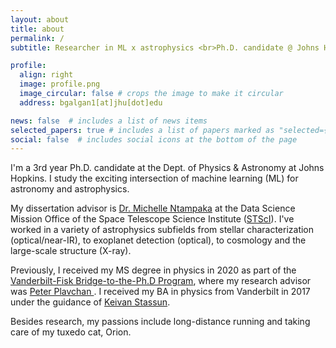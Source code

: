 ```yaml
---
layout: about
title: about
permalink: /
subtitle: Researcher in ML x astrophysics <br>Ph.D. candidate @ Johns Hopkins<br><a href='https://www.stsci.edu/stsci-research/fellowships/davidsen-fellowship'>Arthur Davidsen Graduate Fellow</a> @ Space Telescope Science Institute (<a href='https://www.stsci.edu/'>STScI</a>)

profile:
  align: right
  image: profile.png
  image_circular: false # crops the image to make it circular
  address: bgalgan1[at]jhu[dot]edu

news: false  # includes a list of news items
selected_papers: true # includes a list of papers marked as "selected={true}"
social: false  # includes social icons at the bottom of the page
---
```


I'm a 3rd year Ph.D. candidate at the Dept. of Physics & Astronomy at Johns Hopkins. I study the exciting intersection of machine learning (ML) for astronomy and astrophysics.  

My dissertation advisor is <a href='https://www.stsci.edu/~mntampaka/'>Dr. Michelle Ntampaka</a> at the Data Science Mission Office of the Space Telescope Science Institute (<a href='https://www.stsci.edu/'>STScI</a>). I've worked in a variety of astrophysics subfields from stellar characterization (optical/near-IR), to exoplanet detection (optical), to cosmology and the large-scale structure (X-ray).

Previously, I received my MS degree in physics in 2020 as part of the <a href='https://www.fisk-vanderbilt-bridge.org/'>Vanderbilt-Fisk Bridge-to-the-Ph.D Program</a>, where my research advisor was <a href='https://sites.google.com/view/gmuexoplanets/pi?authuser=0'>Peter Plavchan </a>. I received my BA in physics from Vanderbilt in 2017 under the guidance of <a href='http://astro.phy.vanderbilt.edu/~stassuk/'>Keivan Stassun</a>.

Besides research, my passions include long-distance running and taking care of my tuxedo cat, Orion.
